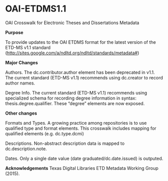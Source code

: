# OAI-ETDMS1.1
OAI Crosswalk for Electronic Theses and Dissertations Metadata

<b>Purpose</b>

To provide updates to the OAI ETDMS format for the latest version of the ETD-MS v1.1 standard (http://sites.google.com/a/ndltd.org/ndltd/standards/metadata#)

<b>Major Changes</b>

Authors. The dc.contributor.author element has been deprecated in v1.1.  The current standard (ETD-MS v1.1) recommends using dc.creator to record author names.

Degree Info. The current standard (ETD-MS v1.1) recommends using specialized schema for recording degree information in syntax: thesis.degree.qualifier.  These “degree” elements are now exposed.

<b>Other changes</b>

Formats and Types. A growing practice among repositories is to use qualified type and format elements. This crosswalk includes mapping for qualified elements (e.g. dc.type.dcmi)

Descriptions. Non-abstract description data is mapped to dc.description.note.

Dates. Only a single date value (date graduated/dc.date.issued) is outputed.

<b>Acknowledgements</b>
Texas Digital Libraries ETD Metadata Working Group (2015).

